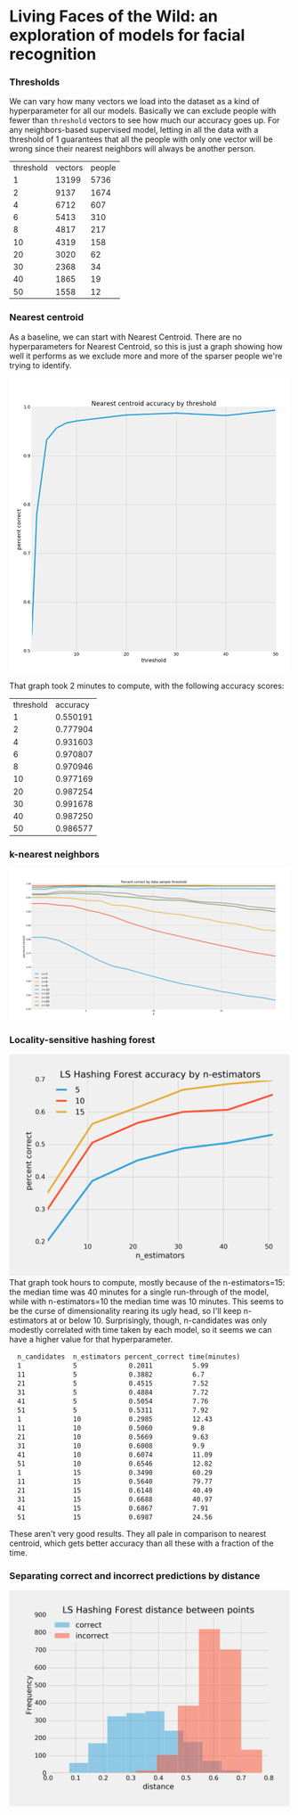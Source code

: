 # Living Faces of the Wild: an exploration of models for facial recognition


### Thresholds
We can vary how many vectors we load into the dataset as a kind of hyperparameter for all our models. Basically we can exclude people with fewer than `threshold` vectors to see how much our accuracy goes up. For any neighbors-based supervised model, letting in all the data with a threshold of 1 guarantees that all the people with only one vector will be wrong since their nearest neighbors will always be another person.

<table>
	<tr>		<td>threshold</td>		<td>vectors</td>		<td>people</td>	</tr>
	<tr>		<td>1</td>		<td>13199</td>		<td>5736</td>	</tr>
	<tr>		<td>2</td>		<td>9137</td>		<td>1674</td>	</tr>
	<tr>		<td>4</td>		<td>6712</td>		<td>607</td>	</tr>
	<tr>		<td>6</td>		<td>5413</td>		<td>310</td>	</tr>
	<tr>		<td>8</td>		<td>4817</td>		<td>217</td>	</tr>
	<tr>		<td>10</td>		<td>4319</td>		<td>158</td>	</tr>
	<tr>		<td>20</td>		<td>3020</td>		<td>62</td>	</tr>
	<tr>		<td>30</td>		<td>2368</td>		<td>34</td>	</tr>
	<tr>		<td>40</td>		<td>1865</td>		<td>19</td>	</tr>
	<tr>		<td>50</td>		<td>1558</td>		<td>12</td>	</tr>
</table>

### Nearest centroid

As a baseline, we can start with Nearest Centroid. There are no hyperparameters for Nearest Centroid, so this is just a graph showing how well it performs as we exclude more and more of the sparser people we're trying to identify.

![Graph: Nearest centroid accuracy by threshold](images/nearest_centroid1.png)

That graph took 2 minutes to compute, with the following accuracy scores:
<table>
<tr><td>threshold</td><td>accuracy</td></tr>
<tr><td>1</td><td>0.550191</td></tr>
<tr><td>2</td><td>0.777904</td></tr>
<tr><td>4</td><td>0.931603</td></tr>
<tr><td>6</td><td>0.970807</td></tr>
<tr><td>8</td><td>0.970946</td></tr>
<tr><td>10</td><td>0.977169</td></tr>
<tr><td>20</td><td>0.987254</td></tr>
<tr><td>30</td><td>0.991678</td></tr>
<tr><td>40</td><td>0.987250</td></tr>
<tr><td>50</td><td>0.986577</td></tr>
</table>

### k-nearest neighbors
![Graph: comparison of k-nearest neighbors by n_neighbors and threshold](images/knn_2-50.png)
### Locality-sensitive hashing forest
![Graph: comparison of LSHForest by n-estimators with threshold=2](images/lshf_accuracy_by_n-estimators_threshold=2.png)
That graph took hours to compute, mostly because of the n-estimators=15: the median time was 40 minutes for a single run-through of the model, while with n-estimators=10 the median time was 10 minutes. This seems to be the curse of dimensionality rearing its ugly head, so I'll keep n-estimators at or below 10. Surprisingly, though, n-candidates was only modestly correlated with time taken by each model, so it seems we can have a higher value for that hyperparameter.
```
  n_candidates  n_estimators percent_correct time(minutes)
  1             5             0.2011          5.99
  11            5             0.3882          6.7
  21            5             0.4515          7.52
  31            5             0.4884          7.72
  41            5             0.5054          7.76
  51            5             0.5311          7.92
  1             10            0.2985          12.43
  11            10            0.5060          9.8
  21            10            0.5669          9.63
  31            10            0.6008          9.9
  41            10            0.6074          11.09
  51            10            0.6546          12.82
  1             15            0.3490          60.29
  11            15            0.5640          79.77
  21            15            0.6148          40.49
  31            15            0.6688          40.97
  41            15            0.6867          7.91
  51            15            0.6987          24.56
```
These aren't very good results. They all pale in comparison to nearest centroid, which gets better accuracy than all these with a fraction of the time.

### Separating correct and incorrect predictions by distance
![Histogram: comparison of distance between a vector and its nearest neighbor using LSHForest, separated by correct and incorrect predictions](images/lshf_distancediff_thresh=1_n-candidates=100.png)
